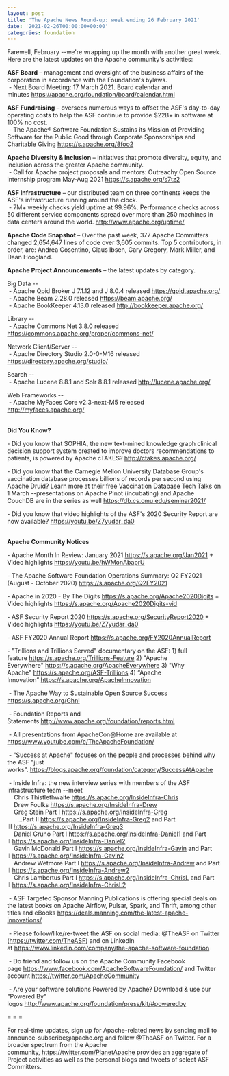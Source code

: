 ```yaml
---
layout: post
title: 'The Apache News Round-up: week ending 26 February 2021'
date: '2021-02-26T00:00:00+00:00'
categories: foundation
---
```

<p></p><p></p><p></p><p></p><p></p><p>Farewell, February --we're wrapping up the month with another great week. Here are the latest updates on the Apache
 community's activities:</p><p><span style="font-weight: 700;">ASF Board</span>&nbsp;– management and oversight of the business affairs of the corporation in accordance with the Foundation's bylaws.&nbsp;<br>&nbsp;- Next Board Meeting: 17 March 2021. Board calendar and minutes&nbsp;<a href="https://apache.org/foundation/board/calendar.html" target="_blank">https://apache.org/foundation/board/calendar.html</a></p><p><span style="font-weight: 700;">ASF Fundraising</span>&nbsp;– oversees numerous ways to offset the ASF's day-to-day operating costs to help the ASF continue to provide $22B+ in software at 100% no cost.<br>&nbsp;- The Apache® Software Foundation Sustains its Mission of Providing Software for the Public Good through Corporate Sponsorships and Charitable Giving <a href="https://s.apache.org/8foo2" target="_blank">https://s.apache.org/8foo2</a> <br></p><p><b>Apache Diversity &amp; Inclusion</b>&nbsp;– initiatives that promote diversity, equity, and inclusion across the greater Apache community.<br>&nbsp;-&nbsp;Call for Apache project proposals and mentors: Outreachy Open Source internship program May-Aug 2021 <a href="https://s.apache.org/s7tz2">https://s.apache.org/s7tz2</a></p><p><span style="font-weight: 700;">ASF Infrastructure</span>&nbsp;– our distributed team on three continents keeps the ASF's infrastructure running around the clock.<br>&nbsp;- 7M+ weekly checks yield uptime at 99.96%. Performance checks across 50 different service components spread over more than 250 machines in data centers around the world.&nbsp;<a href="http://www.apache.org/uptime/" target="_blank">http://www.apache.org/uptime/</a><br></p><p><span style="font-weight: 700;">Apache Code Snapshot&nbsp;</span>– Over the past week, 377 Apache Committers changed 2,654,647 lines of 
code over 3,605 commits.&nbsp;Top 5 contributors, in order, are: Andrea Cosentino, Claus Ibsen, Gary Gregory, Mark Miller, and Daan Hoogland. &nbsp; &nbsp; &nbsp; &nbsp; &nbsp; </p><p><span style="font-weight: 700;">Apache Project Announcements</span>&nbsp;– the latest updates by category.</p>Big Data --<br>&nbsp;- Apache <span class="il">Qpid</span> <span class="il">Broker</span> J 7.1.12 and J 8.0.4 released <a href="https://qpid.apache.org/" rel="noreferrer" target="_blank" data-saferedirecturl="https://www.google.com/url?q=https://qpid.apache.org/&amp;source=gmail&amp;ust=1614322577655000&amp;usg=AFQjCNFhb3-UaM3sHIS3BbvKWuVR3g3RSQ">https://<span class="il">qpid</span>.apache.org/</a><br>&nbsp;- Apache <span class="il">Beam</span> 2.28.0 released <a href="https://beam.apache.org/" rel="noreferrer" target="_blank" data-saferedirecturl="https://www.google.com/url?q=https://beam.apache.org/&amp;source=gmail&amp;ust=1614322820850000&amp;usg=AFQjCNFIrDK42dR2YWI-3VYEySbwhgIxlA">https://<span class="il">beam</span>.apache.org/</a><br>&nbsp;- Apache <span class="il">BookKeeper</span> 4.13.0 released <a href="http://bookkeeper.apache.org/" rel="noreferrer" target="_blank" data-saferedirecturl="https://www.google.com/url?q=http://bookkeeper.apache.org/&amp;source=gmail&amp;ust=1614431288962000&amp;usg=AFQjCNEr-1yP-dVQpRGdJLOeqruZADOSDA">http://<span class="il">bookkeeper</span>.apache.org/</a><p></p><p>Library --<br>&nbsp;- Apache Commons Net 3.8.0 released <a href="https://commons.apache.org/proper/commons-net/" target="_blank">https://commons.apache.org/proper/commons-net/</a></p><p>Network Client/Server --<br>&nbsp;- Apache Directory Studio 2.0-0-M16 released <a href="https://directory.apache.org/studio/" target="_blank">https://directory.apache.org/studio/</a></p><p></p><p>Search --<br>&nbsp;- Apache Lucene 8.8.1 and <span class="il">Solr</span> 8.8.1 released <a href="http://lucene.apache.org/" rel="noreferrer" target="_blank" data-saferedirecturl="https://www.google.com/url?q=http://lucene.apache.org/&amp;source=gmail&amp;ust=1614321766854000&amp;usg=AFQjCNGy1gN8nWE3pr-pi8RpgOIuR8nSlg">http://lucene.apache.org/</a><br>
</p>Web Frameworks --<br>&nbsp;- Apache <span class="il">MyFaces</span> Core v2.3-next-M5 released <a href="http://myfaces.apache.org/" rel="noreferrer" target="_blank" data-saferedirecturl="https://www.google.com/url?q=http://myfaces.apache.org/&amp;source=gmail&amp;ust=1614321766854000&amp;usg=AFQjCNFkfSeeCE05HmJjCzwr5zPWekulJg">http://<span class="il">myfaces</span>.apache.org/</a><p></p><p><span style="font-weight: 700;"></span><span style="font-weight: 700;"><br>Did You Know?</span><br><span style="font-weight: 700;"></span><span style="font-weight: 700;"></span></p><p></p><p></p><span style="font-weight: 700;"></span><span style="font-weight: 700;"></span>- Did you know that SOPHIA, the new text-mined knowledge graph clinical decision support system created to improve doctors recommendations to patients, is powered by Apache cTAKES?&nbsp;<a href="http://ctakes.apache.org/" target="_blank">http://ctakes.apache.org/</a><p></p><p>- Did you know that the Carnegie Mellon University Database Group's vaccination database processes billions of records per second using Apache Druid? Learn more at their free Vaccination Database Tech Talks on 1 March --presentations on Apache Pinot (incubating) and Apache CouchDB are in the series as well&nbsp;<a href="https://db.cs.cmu.edu/seminar2021/" target="_blank">https://db.cs.cmu.edu/seminar2021/</a></p><p>- Did you know that video highlights of the ASF's 2020 Security Report are now available? <a href="https://youtu.be/Z7yudar_da0" target="_blank">https://youtu.be/Z7yudar_da0</a> <br></p><p><span style="font-weight: 700;"><br>Apache Community Notices</span></p><p>- Apache Month In Review: January 2021 <a href="https://s.apache.org/Jan2021" target="_blank">https://s.apache.org/Jan2021</a> + Video highlights <a href="https://youtu.be/hWMonAbaprU" target="_blank">https://youtu.be/hWMonAbaprU</a></p><p>- The Apache Software Foundation Operations Summary: Q2 FY2021 (August - October 2020) <a href="https://s.apache.org/Q2FY2021" target="_blank">https://s.apache.org/Q2FY2021</a><br></p><p>- Apache in 2020 - By The Digits&nbsp;<font color="#337ab7"><a href="https://s.apache.org/Apache2020Digits" target="_blank">https://s.apache.org/Apache2020Digits</a>&nbsp;</font>+ Video highlights&nbsp;<a href="https://s.apache.org/Apache2020Digits-vid" target="_blank">https://s.apache.org/Apache2020Digits-vid</a></p><p>- ASF Security Report 2020 <a href="https://s.apache.org/SecurityReport2020" target="_blank">https://s.apache.org/SecurityReport2020</a> + Video highlights <a href="https://youtu.be/Z7yudar_da0" rel="noreferrer" target="_blank" data-saferedirecturl="https://www.google.com/url?q=https://youtu.be/Z7yudar_da0&amp;source=gmail&amp;ust=1614320952600000&amp;usg=AFQjCNGAfKh6FsJX7CJ5hQqcOInb2wpTdg">https://youtu.be/Z7yudar_da0</a></p><p>- ASF FY2020 Annual Report <a href="https://s.apache.org/FY2020AnnualReport" target="_blank">https://s.apache.org/FY2020AnnualReport</a> <br></p><p>- "Trillions and Trillions Served" documentary on the ASF: 1) full feature&nbsp;<a href="https://s.apache.org/Trillions-Feature" target="_blank">https://s.apache.org/Trillions-Feature</a>&nbsp;2) "Apache Everywhere"&nbsp;<a href="https://s.apache.org/ApacheEverywhere" target="_blank">https://s.apache.org/ApacheEverywhere</a>&nbsp;3) "Why Apache"&nbsp;<a href="https://s.apache.org/ASF-Trillions" target="_blank">https://s.apache.org/ASF-Trillions</a>&nbsp;4)&nbsp;“Apache Innovation”&nbsp;<a href="https://s.apache.org/ApacheInnovation" target="_blank">https://s.apache.org/ApacheInnovation</a>&nbsp;</p><p>&nbsp;- The Apache Way to Sustainable Open Source Success <a href="https://s.apache.org/GhnI" target="_blank">https://s.apache.org/GhnI</a><br></p><p>&nbsp;- Foundation Reports and Statements&nbsp;<a href="http://www.apache.org/foundation/reports.html" target="_blank">http://www.apache.org/foundation/reports.html</a><br></p><p>&nbsp;- All presentations from ApacheCon@Home are available at <a href="https://www.youtube.com/c/TheApacheFoundation/" target="_blank">https://www.youtube.com/c/TheApacheFoundation/</a>&nbsp;</p><p>&nbsp;- "Success at Apache" focuses on the people and processes behind why the ASF "just works".&nbsp;<a href="https://blogs.apache.org/foundation/category/SuccessAtApache" target="_blank">https://blogs.apache.org/foundation/category/SuccessAtApache</a><br></p><div><p>&nbsp;- Inside Infra: the new interview series with members of the ASF infrastructure team --meet&nbsp;<br>&nbsp; &nbsp; Chris Thistlethwaite&nbsp;<a href="https://s.apache.org/InsideInfra-Chris" target="_blank">https://s.apache.org/InsideInfra-Chris</a><br>&nbsp; &nbsp; Drew Foulks&nbsp;<a href="https://s.apache.org/InsideInfra-Drew" rel="noreferrer" target="_blank" data-saferedirecturl="https://www.google.com/url?q=https://s.apache.org/InsideInfra-Drew&amp;source=gmail&amp;ust=1588339104628000&amp;usg=AFQjCNF9dVEn48pV7o9HBG14sP9uprU8Xw">https://s.apache.org/InsideInf<wbr>ra-Drew</a><br>&nbsp; &nbsp; Greg Stein Part I&nbsp;<a href="https://s.apache.org/InsideInfra-Greg" target="_blank">https://s.apache.org/InsideInfra-Greg</a><br>&nbsp; &nbsp; &nbsp; ...Part II&nbsp;<a href="https://s.apache.org/InsideInfra-Greg2" target="_blank">https://s.apache.org/InsideInfra-Greg2</a>&nbsp;and Part III&nbsp;<a href="https://s.apache.org/InsideInfra-Greg3" target="_blank">https://s.apache.org/InsideInfra-Greg3</a><br>&nbsp; &nbsp; Daniel Gruno Part I&nbsp;<a href="https://s.apache.org/InsideInfra-Daniel1" target="_blank">https://s.apache.org/InsideInfra-Daniel1</a>&nbsp;and Part II&nbsp;<a href="https://s.apache.org/InsideInfra-Daniel2" target="_blank">https://s.apache.org/InsideInfra-Daniel2</a><br>&nbsp;&nbsp;&nbsp; Gavin McDonald Part I&nbsp;<a href="https://s.apache.org/InsideInfra-Gavin" target="_blank">https://s.apache.org/InsideInfra-Gavin</a>&nbsp;and Part II&nbsp;<a href="https://s.apache.org/InsideInfra-Gavin2" target="_blank">https://s.apache.org/InsideInfra-Gavin2</a><br>&nbsp;&nbsp;&nbsp; Andrew Wetmore Part I&nbsp;<a href="https://s.apache.org/InsideInfra-Andrew" target="_blank">https://s.apache.org/InsideInfra-Andrew</a>&nbsp;and Part II&nbsp;<a href="https://s.apache.org/InsideInfra-Andrew2" target="_blank">https://s.apache.org/InsideInfra-Andrew2</a><br>&nbsp; &nbsp; Chris Lambertus Part I&nbsp;<a href="https://s.apache.org/InsideInfra-ChrisL" rel="noreferrer" target="_blank" data-saferedirecturl="https://www.google.com/url?q=https://s.apache.org/InsideInfra-ChrisL&amp;source=gmail&amp;ust=1610728495699000&amp;usg=AFQjCNGJOd0cCF_G1Wbr7dcZEq2aymMGKw" style="background-color: rgb(255, 255, 255);">https://s.apache.org/InsideInf<wbr>ra-ChrisL</a>&nbsp;and Part II&nbsp;<a href="https://s.apache.org/InsideInfra-ChrisL2" target="_blank">https://s.apache.org/InsideInfra-ChrisL2</a></p></div><div><p>&nbsp;- ASF Targeted Sponsor Manning Publications is offering special deals on the latest books on Apache Airflow, Pulsar, Spark, and Thrift, among other titles and eBooks&nbsp;<a href="https://deals.manning.com/the-latest-apache-innovations/" target="_blank">https://deals.manning.com/the-latest-apache-innovations/</a></p><p>&nbsp;- Please follow/like/re-tweet the ASF on social media: @TheASF on Twitter (<a href="https://twitter.com/TheASF">https://twitter.com/TheASF</a>) and on LinkedIn at&nbsp;<a href="https://www.linkedin.com/company/the-apache-software-foundation">https://www.linkedin.com/company/the-apache-software-foundation</a></p><p>&nbsp;- Do friend and follow us on the Apache Community Facebook page&nbsp;<a href="https://www.facebook.com/ApacheSoftwareFoundation/">https://www.facebook.com/ApacheSoftwareFoundation/</a>&nbsp;and Twitter account&nbsp;<a href="https://twitter.com/ApacheCommunity">https://twitter.com/ApacheCommunity</a></p></div><div>&nbsp;- Are your software solutions Powered by Apache? Download &amp; use our "Powered By" logos&nbsp;<a href="http://www.apache.org/foundation/press/kit/#poweredby" target="_blank">http://www.apache.org/foundation/press/kit/#poweredby</a><br></div><p><span class="LrzXr"></span><span class="LrzXr"></span></p><div><p>= = =</p><p>For real-time updates, sign up for Apache-related news by sending mail to announce-subscribe@apache.org and follow @TheASF on Twitter. For a broader spectrum from the Apache community,&nbsp;<a href="https://twitter.com/PlanetApache">https://twitter.com/PlanetApache</a>&nbsp;provides an aggregate of Project activities as well as the personal blogs and tweets of select ASF Committers.</p></div><p></p><p></p><p></p><p><br></p>
